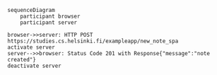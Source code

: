     sequenceDiagram
        participant browser
        participant server

    browser->>server: HTTP POST https://studies.cs.helsinki.fi/exampleapp/new_note_spa
    activate server
    server-->>browser: Status Code 201 with Response{"message":"note created"}
    deactivate server

